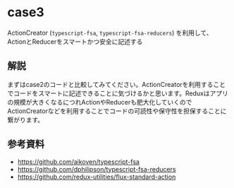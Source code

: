 # case3

ActionCreator (`typescript-fsa`, `typescript-fsa-reducers`) を利用して、ActionとReducerをスマートかつ安全に記述する

## 解説

まずはcase2のコードと比較してみてください。ActionCreatorを利用することでコードをスマートに記述できることに気づけるかと思います。Reduxはアプリの規模が大きくなるにつれActionやReducerも肥大化していくのでActionCreatorなどを利用することでコードの可読性や保守性を担保することに繋がります。

## 参考資料

- https://github.com/aikoven/typescript-fsa
- https://github.com/dphilipson/typescript-fsa-reducers
- https://github.com/redux-utilities/flux-standard-action
